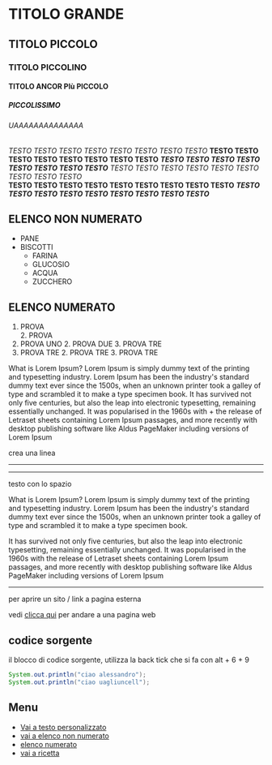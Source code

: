 # TITOLO GRANDE
## TITOLO PICCOLO
### TITOLO PICCOLINO
#### TITOLO ANCOR PIù PICCOLO
##### PICCOLISSIMO
###### UAAAAAAAAAAAAAA
*TESTO TESTO TESTO TESTO TESTO TESTO TESTO TESTO*
**TESTO TESTO TESTO TESTO TESTO TESTO TESTO TESTO**
***TESTO TESTO TESTO TESTO TESTO TESTO TESTO TESTO***
_TESTO TESTO TESTO TESTO TESTO TESTO TESTO TESTO TESTO_  
__TESTO TESTO TESTO TESTO TESTO TESTO TESTO TESTO TESTO__
___TESTO TESTO TESTO TESTO TESTO TESTO TESTO TESTO TESTO___
## ELENCO NON NUMERATO
- PANE
- BISCOTTI
    - FARINA <a id="ricetta"><a/> 
    - GLUCOSIO
    - ACQUA
    - ZUCCHERO
## ELENCO NUMERATO
1. PROVA  
    2. PROVA
1. PROVA UNO
    2. PROVA DUE
        3. PROVA TRE
1. PROVA TRE 
    2. PROVA TRE 
        3. PROVA TRE
    
What is Lorem Ipsum?
Lorem Ipsum is simply dummy text of 
the printing and typesetting industry. 
Lorem Ipsum has been the industry's standard
dummy text ever since the 1500s, when an unknown
printer took a galley of type and scrambled it 
to make a type specimen book. It has survived 
not only five centuries, but also the leap into
electronic typesetting, remaining essentially 
unchanged. It was popularised in the 1960s with + 
 the release of Letraset sheets containing Lorem
Ipsum passages, and more recently with desktop 
publishing software like Aldus 
PageMaker including versions of Lorem Ipsum

crea una linea
___
*** 

testo con lo spazio

What is Lorem Ipsum?
Lorem Ipsum is simply dummy text of 
the printing and typesetting industry. 
Lorem Ipsum has been the industry's standard
dummy text ever since the 1500s, when an unknown
printer took a galley of type and scrambled it 
to make a type specimen book.

 It has survived 
not only five centuries, but also the leap into
electronic typesetting, remaining essentially 
unchanged. It was popularised in the 1960s with
the release of Letraset sheets containing Lorem
Ipsum passages, and more recently with desktop 
publishing software like Aldus 
PageMaker including versions of Lorem Ipsum

___
per aprire un sito / link a pagina esterna

vedi [clicca qui](https://google.it) per andare a una pagina web
## codice sorgente
il blocco di codice sorgente, 
utilizza la back tick che si fa con alt + 6 + 9

```java
System.out.println("ciao alessandro");
System.out.println("ciao uagliuncell");
```

[COMMENT]: <> (SONO UN COMMENTO PER TE PROGRAMMATORE EASY)

## Menu
- [Vai a testo personalizzato](#titolo-grande)
- [vai a elenco non numerato](#elenco-non-numerato)
- [elenco numerato](#elenco-numerato)
- [vai a ricetta](#ricetta)
